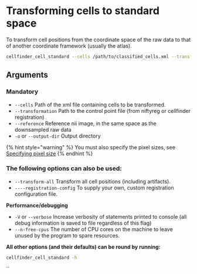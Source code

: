 # Transforming cells to standard space

To transform cell positions from the coordinate space of the raw data to that of another coordinate framework \(usually the atlas\).

```bash
cellfinder_cell_standard --cells /path/to/classified_cells.xml --transformation /path/to/control_point_file.nii --ref /path/to/reference_image.nii -o /path/to/output/directory -x 0.002 -y 0.002 -z 0.005
```

## Arguments

### Mandatory

* `--cells`  Path of the xml file containing cells to be transformed.                        
* `--transformation` Path to the control point file \(from niftyreg or cellfinder registration\)
* `--reference` Reference nii image, in the same space as the downsampled raw data
* `-o` or `--output-dir` Output directory

{% hint style="warning" %}
You must also specify the pixel sizes, see [Specifying pixel size](../usage/specifying-pixel-size.md)
{% endhint %}

### The following options can also be used:

* `--transform-all` Transform all cell positions \(including artifacts\).
* `----registration-config` To supply your own, custom registration configuration file.

**Performance/debugging**

* `-V` or `--verbose` Increase verbosity of statements printed to console \(all debug information is saved to file regardless of this flag\)
* `--n-free-cpus` The number of CPU cores on the machine to leave unused by the program to spare resources.

**All other options \(and their defaults\) can be round by running:**

```bash
cellfinder_cell_standard -h
```

\`\`


